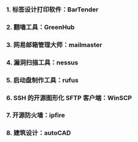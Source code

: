 ### 1. 标签设计打印软件：BarTender
### 2. 翻墙工具：GreenHub
### 3. 网易邮箱管理大师：mailmaster
### 4. 漏洞扫描工具：nessus
### 5. 启动盘制作工具：rufus
### 6.  SSH 的开源图形化 SFTP 客户端：WinSCP
### 7. 开源防火墙：ipfire
### 8. 建筑设计：autoCAD
